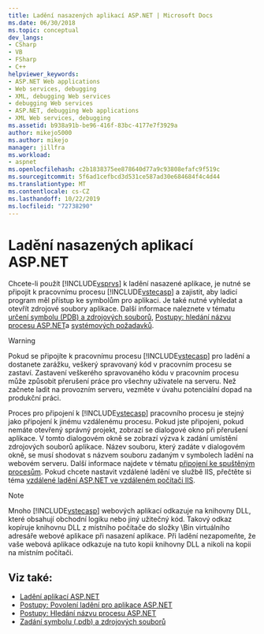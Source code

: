 ```yaml
---
title: Ladění nasazených aplikací ASP.NET | Microsoft Docs
ms.date: 06/30/2018
ms.topic: conceptual
dev_langs:
- CSharp
- VB
- FSharp
- C++
helpviewer_keywords:
- ASP.NET Web applications
- Web services, debugging
- XML, debugging Web services
- debugging Web services
- ASP.NET, debugging Web applications
- XML Web services, debugging
ms.assetid: b938a91b-be96-416f-83bc-4177e7f3929a
author: mikejo5000
ms.author: mikejo
manager: jillfra
ms.workload:
- aspnet
ms.openlocfilehash: c2b1838375ee878640d77a9c93808efafc9f519c
ms.sourcegitcommit: 5f6ad1cefbcd3d531ce587ad30e684684f4c4d44
ms.translationtype: MT
ms.contentlocale: cs-CZ
ms.lasthandoff: 10/22/2019
ms.locfileid: "72738290"
---
```

# <a name="debugging-deployed-aspnet-applications"></a>Ladění nasazených aplikací ASP.NET
Chcete-li použít [!INCLUDE[vsprvs](../code-quality/includes/vsprvs_md.md)] k ladění nasazené aplikace, je nutné se připojit k pracovnímu procesu [!INCLUDE[vstecasp](../code-quality/includes/vstecasp_md.md)] a zajistit, aby ladicí program měl přístup ke symbolům pro aplikaci. Je také nutné vyhledat a otevřít zdrojové soubory aplikace. Další informace naleznete v tématu [určení symbolu (PDB) a zdrojových souborů](../debugger/specify-symbol-dot-pdb-and-source-files-in-the-visual-studio-debugger.md), [Postupy: hledání názvu procesu ASP.NET](../debugger/how-to-find-the-name-of-the-aspnet-process.md)a [systémových požadavků](../debugger/aspnet-debugging-system-requirements.md).

> [!WARNING]
> Pokud se připojíte k pracovnímu procesu [!INCLUDE[vstecasp](../code-quality/includes/vstecasp_md.md)] pro ladění a dostanete zarážku, veškerý spravovaný kód v pracovním procesu se zastaví. Zastavení veškerého spravovaného kódu v pracovním procesu může způsobit přerušení práce pro všechny uživatele na serveru. Než začnete ladit na provozním serveru, vezměte v úvahu potenciální dopad na produkční práci.

Proces pro připojení k [!INCLUDE[vstecasp](../code-quality/includes/vstecasp_md.md)] pracovního procesu je stejný jako připojení k jinému vzdálenému procesu. Pokud jste připojeni, pokud nemáte otevřený správný projekt, zobrazí se dialogové okno při přerušení aplikace. V tomto dialogovém okně se zobrazí výzva k zadání umístění zdrojových souborů aplikace. Název souboru, který zadáte v dialogovém okně, se musí shodovat s názvem souboru zadaným v symbolech ladění na webovém serveru. Další informace najdete v tématu [připojení ke spuštěným procesům](../debugger/attach-to-running-processes-with-the-visual-studio-debugger.md). Pokud chcete nastavit vzdálené ladění ve službě IIS, přečtěte si téma [vzdálené ladění ASP.NET ve vzdáleném počítači IIS](../debugger/remote-debugging-aspnet-on-a-remote-iis-computer.md).

> [!NOTE]
> Mnoho [!INCLUDE[vstecasp](../code-quality/includes/vstecasp_md.md)] webových aplikací odkazuje na knihovny DLL, které obsahují obchodní logiku nebo jiný užitečný kód. Takový odkaz kopíruje knihovnu DLL z místního počítače do složky \Bin virtuálního adresáře webové aplikace při nasazení aplikace. Při ladění nezapomeňte, že vaše webová aplikace odkazuje na tuto kopii knihovny DLL a nikoli na kopii na místním počítači.

## <a name="see-also"></a>Viz také:
- [Ladění aplikací ASP.NET](../debugger/how-to-enable-debugging-for-aspnet-applications.md)
- [Postupy: Povolení ladění pro aplikace ASP.NET](../debugger/how-to-enable-debugging-for-aspnet-applications.md)
- [Postupy: Hledání názvu procesu ASP.NET](../debugger/how-to-find-the-name-of-the-aspnet-process.md)
- [Zadání symbolu (.pdb) a zdrojových souborů](../debugger/specify-symbol-dot-pdb-and-source-files-in-the-visual-studio-debugger.md)
